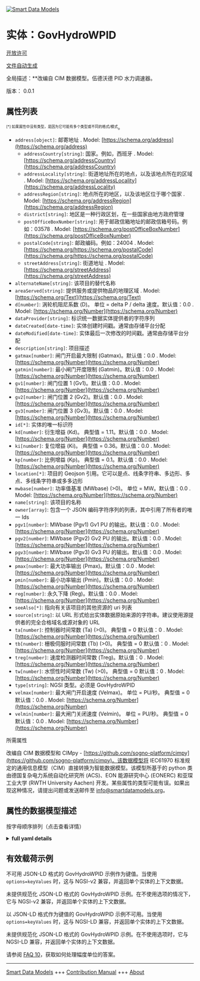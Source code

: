 <!-- 10-Header -->  
[![Smart Data Models](https://smartdatamodels.org/wp-content/uploads/2022/01/SmartDataModels_logo.png "Logo")](https://smartdatamodels.org)  
实体：GovHydroWPID  
===============<!-- /10-Header -->  
<!-- 15-License -->  
[开放许可](https://github.com/smart-data-models//dataModel.EnergyCIM/blob/master/GovHydroWPID/LICENSE.md)  
[文件自动生成](https://docs.google.com/presentation/d/e/2PACX-1vTs-Ng5dIAwkg91oTTUdt8ua7woBXhPnwavZ0FxgR8BsAI_Ek3C5q97Nd94HS8KhP-r_quD4H0fgyt3/pub?start=false&loop=false&delayms=3000#slide=id.gb715ace035_0_60)  
<!-- /15-License -->  
<!-- 20-Description -->  
全局描述：**改编自 CIM 数据模型。伍德沃德 PID 水力调速器。  
版本： 0.0.1  
<!-- /20-Description -->  
<!-- 30-PropertiesList -->  

## 属性列表  

<sup><sub>[*] 如果属性中没有类型，是因为它可能有多个类型或不同的格式/模式</sub></sup>。  
- `address[object]`: 邮寄地址  . Model: [https://schema.org/address](https://schema.org/address)	- `addressCountry[string]`: 国家。例如，西班牙  . Model: [https://schema.org/addressCountry](https://schema.org/addressCountry)  
	- `addressLocality[string]`: 街道地址所在的地点，以及该地点所在的区域  . Model: [https://schema.org/addressLocality](https://schema.org/addressLocality)  
	- `addressRegion[string]`: 地点所在的地区，以及该地区位于哪个国家  . Model: [https://schema.org/addressRegion](https://schema.org/addressRegion)  
	- `district[string]`: 地区是一种行政区划，在一些国家由地方政府管理    
	- `postOfficeBoxNumber[string]`: 用于邮政信箱地址的邮政信箱号码。例如：03578  . Model: [https://schema.org/postOfficeBoxNumber](https://schema.org/postOfficeBoxNumber)  
	- `postalCode[string]`: 邮政编码。例如：24004  . Model: [https://schema.org/https://schema.org/postalCode](https://schema.org/https://schema.org/postalCode)  
	- `streetAddress[string]`: 街道地址  . Model: [https://schema.org/streetAddress](https://schema.org/streetAddress)  
- `alternateName[string]`: 该项目的替代名称  - `areaServed[string]`: 提供服务或提供物品的地理区域  . Model: [https://schema.org/Text](https://schema.org/Text)- `d[number]`: 涡轮机阻尼系数 (D)。  单位 = delta P / delta 速度。默认值：0.0  . Model: [https://schema.org/Number](https://schema.org/Number)- `dataProvider[string]`: 标识统一数据实体提供者的字符序列  - `dateCreated[date-time]`: 实体创建时间戳。通常由存储平台分配  - `dateModified[date-time]`: 实体最后一次修改的时间戳。通常由存储平台分配  - `description[string]`: 项目描述  - `gatmax[number]`: 闸门开启最大限制 (Gatmax)。默认值：0.0  . Model: [https://schema.org/Number](https://schema.org/Number)- `gatmin[number]`: 最小闸门开度限制 (Gatmin)。默认值：0.0  . Model: [https://schema.org/Number](https://schema.org/Number)- `gv1[number]`: 闸门位置 1 (Gv1)。默认值：0.0  . Model: [https://schema.org/Number](https://schema.org/Number)- `gv2[number]`: 闸门位置 2 (Gv2)。默认值：0.0  . Model: [https://schema.org/Number](https://schema.org/Number)- `gv3[number]`: 闸门位置 3 (Gv3)。默认值：0.0  . Model: [https://schema.org/Number](https://schema.org/Number)- `id[*]`: 实体的唯一标识符  - `kd[number]`: 衍生增益 (Kd)。  典型值 = 1.11。默认值：0.0  . Model: [https://schema.org/Number](https://schema.org/Number)- `ki[number]`: 复位增益 (Ki)。  典型值 = 0.36。默认值：0.0  . Model: [https://schema.org/Number](https://schema.org/Number)- `kp[number]`: 比例增益 (Kp)。  典型值 = 0.1。默认值：0.0  . Model: [https://schema.org/Number](https://schema.org/Number)- `location[*]`: 项目的 Geojson 引用。它可以是点、线条字符串、多边形、多点、多线条字符串或多多边形  - `mwbase[number]`: 功率值基准 (MWbase) (>0)。  单位 = MW。默认值：0.0  . Model: [https://schema.org/Number](https://schema.org/Number)- `name[string]`: 该项目的名称  - `owner[array]`: 包含一个 JSON 编码字符序列的列表，其中引用了所有者的唯一 Ids  - `pgv1[number]`: MWbase (Pgv1) Gv1 PU 的输出。默认值：0.0  . Model: [https://schema.org/Number](https://schema.org/Number)- `pgv2[number]`: MWbase (Pgv2) Gv2 PU 的输出。默认值：0.0  . Model: [https://schema.org/Number](https://schema.org/Number)- `pgv3[number]`: MWbase (Pgv3) Gv3 PU 的输出。默认值：0.0  . Model: [https://schema.org/Number](https://schema.org/Number)- `pmax[number]`: 最大功率输出 (Pmax)。默认值：0.0  . Model: [https://schema.org/Number](https://schema.org/Number)- `pmin[number]`: 最小功率输出 (Pmin)。默认值：0.0  . Model: [https://schema.org/Number](https://schema.org/Number)- `reg[number]`: 永久下降 (Reg)。默认值：0.0  . Model: [https://schema.org/Number](https://schema.org/Number)- `seeAlso[*]`: 指向有关该项目的其他资源的 uri 列表  - `source[string]`: 以 URL 形式给出实体数据原始来源的字符串。建议使用源提供者的完全合格域名或源对象的 URL  - `ta[number]`: 控制器时间常数 (Ta) (>0)。  典型值 = 0 默认值：0  . Model: [https://schema.org/Number](https://schema.org/Number)- `tb[number]`: 栅极伺服时间常数 (Tb) (>0)。  典型值 = 0 默认值：0  . Model: [https://schema.org/Number](https://schema.org/Number)- `treg[number]`: 速度检测器时间常数 (Treg)。默认值：0  . Model: [https://schema.org/Number](https://schema.org/Number)- `tw[number]`: 水惯性时间常数 (Tw) (>0)。  典型值 = 0 默认值：0  . Model: [https://schema.org/Number](https://schema.org/Number)- `type[string]`: NGSI 类型。必须是 GovHydroWPID  - `velmax[number]`: 最大闸门开启速度 (Velmax)。  单位 = PU/秒。  典型值 = 0 默认值：0.0  . Model: [https://schema.org/Number](https://schema.org/Number)- `velmin[number]`: 最大闸门关闭速度 (Velmin)。  单位 = PU/秒。  典型值 = 0 默认值：0.0  . Model: [https://schema.org/Number](https://schema.org/Number)<!-- /30-PropertiesList -->  
<!-- 35-RequiredProperties -->  
所需属性  
<!-- /35-RequiredProperties -->  
<!-- 40-RequiredProperties -->  
改编自 CIM 数据模型和 CIMpy - [https://github.com/sogno-platform/cimpy](https://github.com/sogno-platform/cimpy)。该数据模型将 IEC61970 标准规定的通用信息模型（CIM）直接转换为智能数据模型。该模型所基于的 python 类由德国复杂电力系统自动化研究所 (ACS)、EON 能源研究中心 (EONERC) 和亚琛工业大学 (RWTH University Aachen) 开发。某些属性的类型可能有误。如果出现这种情况，请提出问题或发送邮件至 info@smartdatamodels.org。  
<!-- /40-RequiredProperties -->  
<!-- 50-DataModelHeader -->  
## 属性的数据模型描述  
按字母顺序排列（点击查看详情）  
<!-- /50-DataModelHeader -->  
<!-- 60-ModelYaml -->  
<details><summary><strong>full yaml details</strong></summary>    
```yaml  
GovHydroWPID:    
  description: Adapted from CIM data models. Woodward PID Hydro Governor.    
  properties:    
    address:    
      description: The mailing address    
      properties:    
        addressCountry:    
          description: 'The country. For example, Spain'    
          type: string    
          x-ngsi:    
            model: https://schema.org/addressCountry    
            type: Property    
        addressLocality:    
          description: 'The locality in which the street address is, and which is in the region'    
          type: string    
          x-ngsi:    
            model: https://schema.org/addressLocality    
            type: Property    
        addressRegion:    
          description: 'The region in which the locality is, and which is in the country'    
          type: string    
          x-ngsi:    
            model: https://schema.org/addressRegion    
            type: Property    
        district:    
          description: 'A district is a type of administrative division that, in some countries, is managed by the local government'    
          type: string    
          x-ngsi:    
            type: Property    
        postOfficeBoxNumber:    
          description: 'The post office box number for PO box addresses. For example, 03578'    
          type: string    
          x-ngsi:    
            model: https://schema.org/postOfficeBoxNumber    
            type: Property    
        postalCode:    
          description: 'The postal code. For example, 24004'    
          type: string    
          x-ngsi:    
            model: https://schema.org/https://schema.org/postalCode    
            type: Property    
        streetAddress:    
          description: The street address    
          type: string    
          x-ngsi:    
            model: https://schema.org/streetAddress    
            type: Property    
        streetNr:    
          description: Number identifying a specific property on a public street    
          type: string    
          x-ngsi:    
            type: Property    
      type: object    
      x-ngsi:    
        model: https://schema.org/address    
        type: Property    
    alternateName:    
      description: An alternative name for this item    
      type: string    
      x-ngsi:    
        type: Property    
    areaServed:    
      description: The geographic area where a service or offered item is provided    
      type: string    
      x-ngsi:    
        model: https://schema.org/Text    
        type: Property    
    d:    
      description: 'Turbine damping factor (D).  Unit = delta P / delta speed. Default: 0.0'    
      type: number    
      x-ngsi:    
        model: https://schema.org/Number    
        type: Property    
    dataProvider:    
      description: A sequence of characters identifying the provider of the harmonised data entity    
      type: string    
      x-ngsi:    
        type: Property    
    dateCreated:    
      description: Entity creation timestamp. This will usually be allocated by the storage platform    
      format: date-time    
      type: string    
      x-ngsi:    
        type: Property    
    dateModified:    
      description: Timestamp of the last modification of the entity. This will usually be allocated by the storage platform    
      format: date-time    
      type: string    
      x-ngsi:    
        type: Property    
    description:    
      description: A description of this item    
      type: string    
      x-ngsi:    
        type: Property    
    gatmax:    
      description: 'Gate opening Limit Maximum (Gatmax). Default: 0.0'    
      type: number    
      x-ngsi:    
        model: https://schema.org/Number    
        type: Property    
    gatmin:    
      description: 'Gate opening Limit Minimum (Gatmin). Default: 0.0'    
      type: number    
      x-ngsi:    
        model: https://schema.org/Number    
        type: Property    
    gv1:    
      description: 'Gate position 1 (Gv1). Default: 0.0'    
      type: number    
      x-ngsi:    
        model: https://schema.org/Number    
        type: Property    
    gv2:    
      description: 'Gate position 2 (Gv2). Default: 0.0'    
      type: number    
      x-ngsi:    
        model: https://schema.org/Number    
        type: Property    
    gv3:    
      description: 'Gate position 3 (Gv3). Default: 0.0'    
      type: number    
      x-ngsi:    
        model: https://schema.org/Number    
        type: Property    
    id:    
      anyOf:    
        - description: Identifier format of any NGSI entity    
          maxLength: 256    
          minLength: 1    
          pattern: ^[\w\-\.\{\}\$\+\*\[\]`|~^@!,:\\]+$    
          type: string    
          x-ngsi:    
            type: Property    
        - description: Identifier format of any NGSI entity    
          format: uri    
          type: string    
          x-ngsi:    
            type: Property    
      description: Unique identifier of the entity    
      x-ngsi:    
        type: Property    
    kd:    
      description: 'Derivative gain (Kd).  Typical Value = 1.11. Default: 0.0'    
      type: number    
      x-ngsi:    
        model: https://schema.org/Number    
        type: Property    
    ki:    
      description: 'Reset gain (Ki).  Typical Value = 0.36. Default: 0.0'    
      type: number    
      x-ngsi:    
        model: https://schema.org/Number    
        type: Property    
    kp:    
      description: 'Proportional gain (Kp).  Typical Value = 0.1. Default: 0.0'    
      type: number    
      x-ngsi:    
        model: https://schema.org/Number    
        type: Property    
    location:    
      description: 'Geojson reference to the item. It can be Point, LineString, Polygon, MultiPoint, MultiLineString or MultiPolygon'    
      oneOf:    
        - description: Geojson reference to the item. Point    
          properties:    
            bbox:    
              items:    
                type: number    
              minItems: 4    
              type: array    
            coordinates:    
              items:    
                type: number    
              minItems: 2    
              type: array    
            type:    
              enum:    
                - Point    
              type: string    
          required:    
            - type    
            - coordinates    
          title: GeoJSON Point    
          type: object    
          x-ngsi:    
            type: GeoProperty    
        - description: Geojson reference to the item. LineString    
          properties:    
            bbox:    
              items:    
                type: number    
              minItems: 4    
              type: array    
            coordinates:    
              items:    
                items:    
                  type: number    
                minItems: 2    
                type: array    
              minItems: 2    
              type: array    
            type:    
              enum:    
                - LineString    
              type: string    
          required:    
            - type    
            - coordinates    
          title: GeoJSON LineString    
          type: object    
          x-ngsi:    
            type: GeoProperty    
        - description: Geojson reference to the item. Polygon    
          properties:    
            bbox:    
              items:    
                type: number    
              minItems: 4    
              type: array    
            coordinates:    
              items:    
                items:    
                  items:    
                    type: number    
                  minItems: 2    
                  type: array    
                minItems: 4    
                type: array    
              type: array    
            type:    
              enum:    
                - Polygon    
              type: string    
          required:    
            - type    
            - coordinates    
          title: GeoJSON Polygon    
          type: object    
          x-ngsi:    
            type: GeoProperty    
        - description: Geojson reference to the item. MultiPoint    
          properties:    
            bbox:    
              items:    
                type: number    
              minItems: 4    
              type: array    
            coordinates:    
              items:    
                items:    
                  type: number    
                minItems: 2    
                type: array    
              type: array    
            type:    
              enum:    
                - MultiPoint    
              type: string    
          required:    
            - type    
            - coordinates    
          title: GeoJSON MultiPoint    
          type: object    
          x-ngsi:    
            type: GeoProperty    
        - description: Geojson reference to the item. MultiLineString    
          properties:    
            bbox:    
              items:    
                type: number    
              minItems: 4    
              type: array    
            coordinates:    
              items:    
                items:    
                  items:    
                    type: number    
                  minItems: 2    
                  type: array    
                minItems: 2    
                type: array    
              type: array    
            type:    
              enum:    
                - MultiLineString    
              type: string    
          required:    
            - type    
            - coordinates    
          title: GeoJSON MultiLineString    
          type: object    
          x-ngsi:    
            type: GeoProperty    
        - description: Geojson reference to the item. MultiLineString    
          properties:    
            bbox:    
              items:    
                type: number    
              minItems: 4    
              type: array    
            coordinates:    
              items:    
                items:    
                  items:    
                    items:    
                      type: number    
                    minItems: 2    
                    type: array    
                  minItems: 4    
                  type: array    
                type: array    
              type: array    
            type:    
              enum:    
                - MultiPolygon    
              type: string    
          required:    
            - type    
            - coordinates    
          title: GeoJSON MultiPolygon    
          type: object    
          x-ngsi:    
            type: GeoProperty    
      x-ngsi:    
        type: GeoProperty    
    mwbase:    
      description: 'Base for power values  (MWbase) (>0).  Unit = MW. Default: 0.0'    
      type: number    
      x-ngsi:    
        model: https://schema.org/Number    
        type: Property    
    name:    
      description: The name of this item    
      type: string    
      x-ngsi:    
        type: Property    
    owner:    
      description: A List containing a JSON encoded sequence of characters referencing the unique Ids of the owner(s)    
      items:    
        anyOf:    
          - description: Identifier format of any NGSI entity    
            maxLength: 256    
            minLength: 1    
            pattern: ^[\w\-\.\{\}\$\+\*\[\]`|~^@!,:\\]+$    
            type: string    
            x-ngsi:    
              type: Property    
          - description: Identifier format of any NGSI entity    
            format: uri    
            type: string    
            x-ngsi:    
              type: Property    
        description: Unique identifier of the entity    
        x-ngsi:    
          type: Property    
      type: array    
      x-ngsi:    
        type: Property    
    pgv1:    
      description: 'Output at Gv1 PU of MWbase (Pgv1). Default: 0.0'    
      type: number    
      x-ngsi:    
        model: https://schema.org/Number    
        type: Property    
    pgv2:    
      description: 'Output at Gv2 PU of MWbase (Pgv2). Default: 0.0'    
      type: number    
      x-ngsi:    
        model: https://schema.org/Number    
        type: Property    
    pgv3:    
      description: 'Output at Gv3 PU of MWbase (Pgv3). Default: 0.0'    
      type: number    
      x-ngsi:    
        model: https://schema.org/Number    
        type: Property    
    pmax:    
      description: 'Maximum Power Output (Pmax). Default: 0.0'    
      type: number    
      x-ngsi:    
        model: https://schema.org/Number    
        type: Property    
    pmin:    
      description: 'Minimum Power Output (Pmin). Default: 0.0'    
      type: number    
      x-ngsi:    
        model: https://schema.org/Number    
        type: Property    
    reg:    
      description: 'Permanent drop (Reg). Default: 0.0'    
      type: number    
      x-ngsi:    
        model: https://schema.org/Number    
        type: Property    
    seeAlso:    
      description: list of uri pointing to additional resources about the item    
      oneOf:    
        - items:    
            format: uri    
            type: string    
          minItems: 1    
          type: array    
        - format: uri    
          type: string    
      x-ngsi:    
        type: Property    
    source:    
      description: 'A sequence of characters giving the original source of the entity data as a URL. Recommended to be the fully qualified domain name of the source provider, or the URL to the source object'    
      type: string    
      x-ngsi:    
        type: Property    
    ta:    
      description: 'Controller time constant (Ta) (>0).  Typical Value = 0. Default: 0'    
      type: number    
      x-ngsi:    
        model: https://schema.org/Number    
        type: Property    
    tb:    
      description: 'Gate servo time constant (Tb) (>0).  Typical Value = 0. Default: 0'    
      type: number    
      x-ngsi:    
        model: https://schema.org/Number    
        type: Property    
    treg:    
      description: 'Speed detector time constant (Treg). Default: 0'    
      type: number    
      x-ngsi:    
        model: https://schema.org/Number    
        type: Property    
    tw:    
      description: 'Water inertia time constant (Tw) (>0).  Typical Value = 0. Default: 0'    
      type: number    
      x-ngsi:    
        model: https://schema.org/Number    
        type: Property    
    type:    
      description: NGSI type. It has to be GovHydroWPID    
      enum:    
        - GovHydroWPID    
      type: string    
      x-ngsi:    
        type: Property    
    velmax:    
      description: 'Maximum gate opening velocity (Velmax).  Unit = PU/sec.  Typical Value = 0. Default: 0.0'    
      type: number    
      x-ngsi:    
        model: https://schema.org/Number    
        type: Property    
    velmin:    
      description: 'Maximum gate closing velocity (Velmin).  Unit = PU/sec.  Typical Value = 0. Default: 0.0'    
      type: number    
      x-ngsi:    
        model: https://schema.org/Number    
        type: Property    
  required: []    
  type: object    
  x-derived-from: ""    
  x-disclaimer: 'Redistribution and use in source and binary forms, with or without modification, are permitted  provided that the license conditions are met. Copyleft (c) 2022 Contributors to Smart Data Models Program'    
  x-license-url: https://github.com/smart-data-models/dataModel.EnergyCIM/blob/master/GovHydroWPID/LICENSE.md    
  x-model-schema: https://smart-data-models.github.io/dataModels.CIMEnergyClasses/GovHydroWPID/schema.json    
  x-model-tags: ""    
  x-version: 0.0.1    
```  
</details>    
<!-- /60-ModelYaml -->  
<!-- 70-MiddleNotes -->  
<!-- /70-MiddleNotes -->  
<!-- 80-Examples -->  
## 有效载荷示例  
不可用 JSON-LD 格式的 GovHydroWPID 示例作为键值。当使用 `options=keyValues` 时，这与 NGSI-v2 兼容，并返回单个实体的上下文数据。  
未提供规范化 JSON-LD 格式的 GovHydroWPID 示例。在不使用选项的情况下，它与 NGSI-v2 兼容，并返回单个实体的上下文数据。  
以 JSON-LD 格式作为键值的 GovHydroWPID 示例不可用。当使用 `options=keyValues` 时，这与 NGSI-LD 兼容，并返回单个实体的上下文数据。  
未提供规范化 JSON-LD 格式的 GovHydroWPID 示例。在不使用选项时，它与 NGSI-LD 兼容，并返回单个实体的上下文数据。  
<!-- /80-Examples -->  
<!-- 90-FooterNotes -->  
<!-- /90-FooterNotes -->  
<!-- 95-Units -->  
请参阅 [FAQ 10](https://smartdatamodels.org/index.php/faqs/)，获取如何处理幅度单位的答案。  
<!-- /95-Units -->  
<!-- 97-LastFooter -->  
---  
[Smart Data Models](https://smartdatamodels.org) +++ [Contribution Manual](https://bit.ly/contribution_manual) +++ [About](https://bit.ly/Introduction_SDM)<!-- /97-LastFooter -->  
